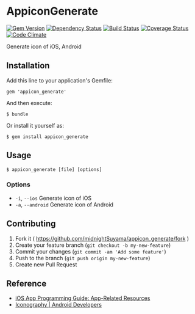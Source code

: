 # AppiconGenerate

[![Gem Version](https://badge.fury.io/rb/appicon_generate.png)](http://badge.fury.io/rb/appicon_generate)
[![Dependency Status](https://gemnasium.com/midnightSuyama/appicon_generate.png)](https://gemnasium.com/midnightSuyama/appicon_generate)
[![Build Status](https://travis-ci.org/midnightSuyama/appicon_generate.png?branch=master)](https://travis-ci.org/midnightSuyama/appicon_generate)
[![Coverage Status](https://coveralls.io/repos/midnightSuyama/appicon_generate/badge.png)](https://coveralls.io/r/midnightSuyama/appicon_generate)
[![Code Climate](https://codeclimate.com/github/midnightSuyama/appicon_generate.png)](https://codeclimate.com/github/midnightSuyama/appicon_generate)

Generate icon of iOS, Android

## Installation

Add this line to your application's Gemfile:

    gem 'appicon_generate'

And then execute:

    $ bundle

Or install it yourself as:

    $ gem install appicon_generate

## Usage

	$ appicon_generate [file] [options]

### Options

* `-i`, `--ios` Generate icon of iOS
* `-a`, `--android` Generate icon of Android

## Contributing

1. Fork it ( https://github.com/midnightSuyama/appicon_generate/fork )
2. Create your feature branch (`git checkout -b my-new-feature`)
3. Commit your changes (`git commit -am 'Add some feature'`)
4. Push to the branch (`git push origin my-new-feature`)
5. Create new Pull Request

## Reference

* [iOS App Programming Guide: App-Related Resources](https://developer.apple.com/library/ios/documentation/iPhone/Conceptual/iPhoneOSProgrammingGuide/App-RelatedResources/App-RelatedResources.html)
* [Iconography | Android Developers](http://developer.android.com/design/style/iconography.html)
